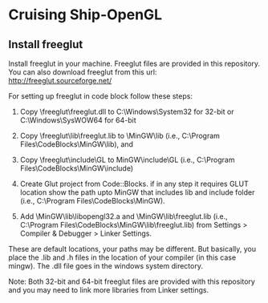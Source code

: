# Cruising Ship-OpenGL

Install freeglut
----------------
Install freeglut in your machine. Freeglut files are provided in this repository. 
You can also download freeglut from this url: http://freeglut.sourceforge.net/

For setting up freeglut in code block follow these steps:

1. Copy \freeglut\freeglut.dll to C:\Windows\System32 for 32-bit or C:\Windows\SysWOW64 for 64-bit

2. Copy \freeglut\lib\freeglut.lib to \MinGW\lib (i.e., C:\Program Files\CodeBlocks\MinGW\lib), and

3. Copy \freeglut\include\GL to MinGW\include\GL (i.e., C:\Program Files\CodeBlocks\MinGW\include)

4. Create Glut project from Code::Blocks. if in any step it requires GLUT location show the path upto MinGW that includes lib and include folder (i.e., C:\Program Files\CodeBlocks\MinGW).

5. Add \MinGW\lib\libopengl32.a and \MinGW\lib\freeglut.lib (i.e., C:\Program Files\CodeBlocks\MinGW\lib\freeglut.lib) from Settings > Compiler & Debugger > Linker Settings.

These are default locations, your paths may be different. But basically, you place the .lib and .h files in the location of your compiler (in this case mingw). The .dll file goes in the windows system directory.



Note: Both 32-bit and 64-bit freeglut files are provided with this repository and you may need to link more libraries from Linker settings. 